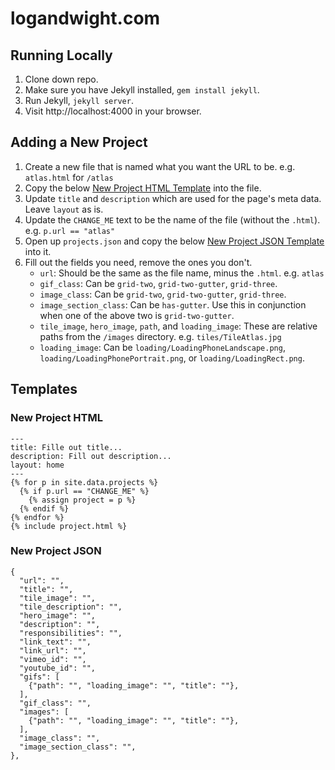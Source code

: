 # logandwight.com

## Running Locally

1. Clone down repo.
1. Make sure you have Jekyll installed, `gem install jekyll`.
1. Run Jekyll, `jekyll server`.
1. Visit http://localhost:4000 in your browser.

## Adding a New Project

1. Create a new file that is named what you want the URL to be. e.g. `atlas.html` for `/atlas`
1. Copy the below [New Project HTML Template](#new-project-html) into the file.
1. Update `title` and `description` which are used for the page's meta data. Leave `layout` as is.
1. Update the `CHANGE_ME` text to be the name of the file (without the `.html`). e.g. `p.url == "atlas"`
1. Open up `projects.json` and copy the below [New Project JSON Template](#new-project-json) into it.
1. Fill out the fields you need, remove the ones you don't.
    * `url`: Should be the same as the file name, minus the `.html`. e.g. `atlas`
    * `gif_class`: Can be `grid-two`, `grid-two-gutter`, `grid-three`.
    * `image_class`: Can be `grid-two`, `grid-two-gutter`, `grid-three`.
    * `image_section_class`: Can be `has-gutter`. Use this in conjunction when one of the above two is `grid-two-gutter`.
    * `tile_image`, `hero_image`, `path`, and `loading_image`: These are relative paths from the `/images` directory. e.g. `tiles/TileAtlas.jpg`
    * `loading_image`: Can be `loading/LoadingPhoneLandscape.png`, `loading/LoadingPhonePortrait.png`, or `loading/LoadingRect.png`.


## Templates

### New Project HTML

```
---
title: Fille out title...
description: Fill out description...
layout: home
---
{% for p in site.data.projects %}
  {% if p.url == "CHANGE_ME" %}
    {% assign project = p %}
  {% endif %}
{% endfor %}
{% include project.html %}
```

### New Project JSON

```
{
  "url": "",
  "title": "",
  "tile_image": "",
  "tile_description": "",
  "hero_image": "",
  "description": "",
  "responsibilities": "",
  "link_text": "",
  "link_url": "",
  "vimeo_id": "",
  "youtube_id": "",
  "gifs": [
    {"path": "", "loading_image": "", "title": ""},
  ],
  "gif_class": "",
  "images": [
    {"path": "", "loading_image": "", "title": ""},
  ],
  "image_class": "",
  "image_section_class": "",
},
```
